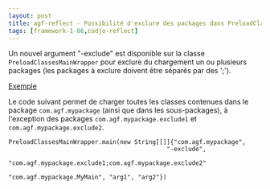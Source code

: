 ```yaml
---
layout: post
title: agf-reflect - Possibilité d'exclure des packages dans PreloadClassesMainWrapper
tags: [framework-1-86,codjo-reflect]
---
```

Un nouvel argument "-exclude" est disponible sur la classe ```PreloadClassesMainWrapper``` pour exclure du chargement un ou plusieurs packages (les packages à exclure doivent être séparés par des ';').

<u>Exemple</u>

Le code suivant permet de charger toutes les classes contenues dans le package ```com.agf.mypackage``` (ainsi que dans les sous-packages), à l'exception des packages ```com.agf.mypackage.exclude1``` et ```com.agf.mypackage.exclude2```.

```
PreloadClassesMainWrapper.main(new String[[]]{"com.agf.mypackage",
                                            "-exclude",
                                            "com.agf.mypackage.exclude1;com.agf.mypackage.exclude2"
                                            "com.agf.mypackage.MyMain", "arg1", "arg2"})
```